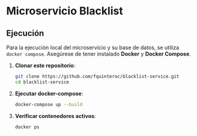 # Microservicio Blacklist


## Ejecución

Para la ejecución local del microservicio y su base de datos, se utiliza `docker compose`. Asegúrese de tener instalado **Docker** y **Docker Compose**.

1. **Clonar este repositorio**:
   ```bash
   git clone https://github.com/fquinteroc/blacklist-service.git
   cd blacklist-service 
   ```
2. **Ejecutar docker-compose**:
   ```bash
   docker-compose up --build
   ```

3. **Verificar contenedores activos**:
   ```bash 
   docker ps
   ```

